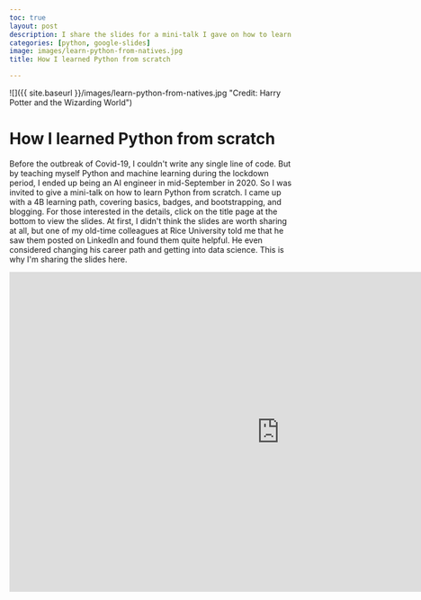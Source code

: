```yaml
---
toc: true
layout: post
description: I share the slides for a mini-talk I gave on how to learn Python from scratch.  
categories: [python, google-slides]
image: images/learn-python-from-natives.jpg
title: How I learned Python from scratch

---
```

![]({{ site.baseurl }}/images/learn-python-from-natives.jpg "Credit: Harry Potter and the Wizarding World")

# How I learned Python from scratch

Before the outbreak of Covid-19, I couldn't write any single line of code. But by teaching myself Python and machine learning during the lockdown period, I ended up being an AI engineer in mid-September in 2020. So I was invited to give a mini-talk on how to learn Python from scratch. I came up with a 4B learning path, covering basics, badges, and bootstrapping, and blogging. For those interested in the details, click on the title page at the bottom to view the slides. At first, I didn't think the slides are worth sharing at all, but one of my old-time colleagues at Rice University told me that he saw them posted on LinkedIn and found them quite helpful. He even considered changing his career path and getting into data science. This is why I'm sharing the slides here. 

<iframe src="https://docs.google.com/presentation/d/e/2PACX-1vQZoqJ8fuXzpeeXKT_fpoZtV0Lh5VhKA9ookO_52cL9QDW-zVBbmrMPTFJHpP8rLqicw0dIF6iTGXu9/embed?start=false&loop=false&delayms=3000" frameborder="0" width="960" height="569" allowfullscreen="true" mozallowfullscreen="true" webkitallowfullscreen="true"></iframe>
<!--stackedit_data:
eyJoaXN0b3J5IjpbLTU1Nzk0MjcyNl19
-->